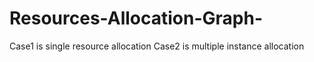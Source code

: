 # Resources-Allocation-Graph-
Case1 is single resource allocation 
Case2 is multiple instance allocation
